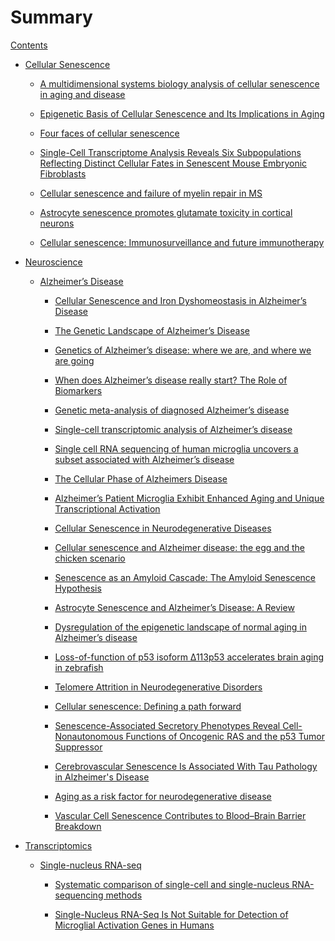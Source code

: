 # Summary

[Contents](contents.md)

- [Cellular Senescence]()
    
  - [A multidimensional systems biology analysis of cellular senescence in aging and disease](senescence/multidim_systems_bio_analysis_senescence_aging_disease.md)

  - [Epigenetic Basis of Cellular Senescence and Its Implications in Aging](senescence/epigenetic_basis_of_senescence_implications_in_aging.md)

  - [Four faces of cellular senescence](senescence/Four_faces_of_cellular_senescence.md)

  - [Single-Cell Transcriptome Analysis Reveals Six Subpopulations Reflecting Distinct Cellular Fates in Senescent Mouse Embryonic Fibroblasts](ad/Single-Cell_Transcriptome_Analysis_Reveals_Six_Subpopulations.md)
  - [Cellular senescence and failure of myelin repair in MS](ad/Cellular_senescence_and_failure_of_myelin_repair_in_MS.md)

  - [Astrocyte senescence promotes glutamate toxicity in cortical neurons](ad/Astrocyte_senescence_promotes_glutamate_toxicity_in_cortical_neurons.md)

  - [Cellular senescence: Immunosurveillance and future immunotherapy](senescence/Cellular_senescence_Immunosurveillance_and_future_immunotherapy.md)

- [Neuroscience]()

  - [Alzheimer’s Disease]()

    - [Cellular Senescence and Iron Dyshomeostasis in Alzheimer’s Disease](ad/cellular_senescence_iron_dyshomeostasis_in_AD.md)

    - [The Genetic Landscape of Alzheimer’s Disease](ad/The_Genetic_Landscape_of_AD.md)

    - [Genetics of Alzheimer’s disease: where we are, and where we are going](ad/Genetics_of_AD.md)

    - [When does Alzheimer’s disease really start? The Role of Biomarkers](ad/When_does_AD_really_start.md)

    - [Genetic meta-analysis of diagnosed Alzheimer’s disease](ad/Genetic_meta-analysis_of_diagnosed_AD.md)

    - [Single-cell transcriptomic analysis of Alzheimer’s disease](ad/Single-cell_transcriptomic_analysis_of_AD.md)

    - [Single cell RNA sequencing of human microglia uncovers a subset associated with Alzheimer’s disease](./ad/scRNA_seq_human_microglia_uncovers_subset_associated_with_AD.md)

    - [The Cellular Phase of Alzheimers Disease](ad/The_Cellular_Phase_of_AD.md)

    - [Alzheimer’s Patient Microglia Exhibit Enhanced Aging and Unique Transcriptional Activation](ad/AD_Patient_Microglia_Exhibit_Enhanced_Aging_and_Unique_Transcriptional_Activation.md)
    - [Cellular Senescence in Neurodegenerative Diseases](ad/Cellular_Senescence_in_Neurodegenerative_Diseases.md)

    - [Cellular senescence and Alzheimer disease: the egg and the chicken scenario](ad/Cellular_senescence_and_AD.md)

    - [Senescence as an Amyloid Cascade: The Amyloid Senescence Hypothesis](ad/Senescence_as_an_Amyloid_Cascade.md)

    - [Astrocyte Senescence and Alzheimer’s Disease: A Review](ad/Astrocyte_Senescence_and_AD.md)

    - [Dysregulation of the epigenetic landscape of normal aging in Alzheimer’s disease](ad/Dysregulation_of_the_epigenetic_landscape_of_normal_aging_in_AD.md)

    - [Loss-of-function of p53 isoform Δ113p53 accelerates brain aging in zebrafish](ad/Loss-of-function_of_p53_isoform_accelerates_brain_aging_in_zebrafish.md)

    - [Telomere Attrition in Neurodegenerative Disorders](ad/Telomere_Attrition_in_Neurodegenerative_Disorders.md)

    - [Cellular senescence: Defining a path forward](senescence/Cellular_senescence_Defining_a_path_forward.md)

    - [Senescence-Associated Secretory Phenotypes Reveal Cell-Nonautonomous Functions of Oncogenic RAS and the p53 Tumor Suppressor](senescence/Senescence-Associated_Secretory_Phenotypes.md)
    - [Cerebrovascular Senescence Is Associated With Tau Pathology in Alzheimer's Disease](ad/Cerebrovascular_Senescence_Is_Associated_With_Tau_Pathology_in_AD.md)

    - [Aging as a risk factor for neurodegenerative disease](ad/Aging_as_a_risk_factor_for_neurodegenerative_disease.md)

    - [Vascular Cell Senescence Contributes to Blood–Brain Barrier Breakdown](ad/Vascular_Cell_Senescence_Contributes_to_Blood–Brain_Barrier_Breakdown.md)

- [Transcriptomics]()

  - [Single-nucleus RNA-seq]()

    - [Systematic comparison of single-cell and single-nucleus RNA-sequencing methods](snRNA/Systematic_comparison_of_scRNA_and_snRNA-sequencing_methods.md)

    - [Single-Nucleus RNA-Seq Is Not Suitable for Detection of Microglial Activation Genes in Humans](snRNA/snRNA_eq_Is_Not_Suitable_for_Detection_of_Microglial_Activation_Genes_in_Humans.md)
